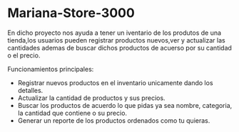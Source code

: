 # Mariana-Store-3000

En dicho proyecto nos ayuda a tener un iventario de los produtos de una tienda,los usuarios pueden registrar productos nuevos,ver y actualizar las cantidades ademas de buscar dichos productos de acuerso por su cantidad o el precio.

Funcionamientos principales:
- Registrar nuevos productos en el inventario unicamente dando los detalles.
- Actualizar la cantidad de productos y sus precios.
- Buscar los productos de acuerdo lo que pidas ya sea nombre, categoria, la cantidad que contiene o su precio.
- Generar un reporte de los productos ordenados como tu quieras.
